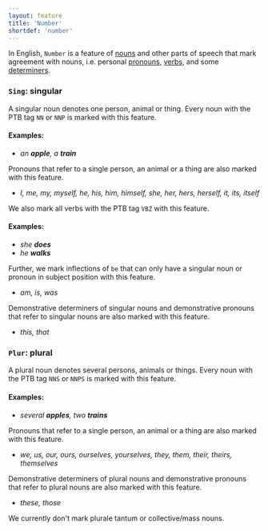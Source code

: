 ```yaml
---
layout: feature
title: 'Number'
shortdef: 'number'
---
```


In English, `Number` is a feature of [nouns](en-pos/NOUN) and other parts of speech that mark agreement with nouns, i.e. personal [pronouns](en-pos/PRON), [verbs](en-pos/VERB), and some [determiners](en-pos/DET). 

### <a name="Sing">`Sing`</a>: singular

A singular noun denotes one person, animal or thing. Every noun with the PTB tag `NN` or `NNP` is marked with this feature.

#### Examples:

* _an <b>apple</b>, a <b>train</b>_

Pronouns that refer to a single person, an animal or a thing are also marked with this feature.

* _I, me, my, myself, he, his, him, himself, she, her, hers, herself, it, its, itself_

We also mark all verbs with the PTB tag `VBZ` with this feature.

#### Examples:

* _she <b>does</b>_
* _he <b>walks</b>_

Further, we mark inflections of `be` that can only have a singular noun or pronoun in subject position with this feature.

* _am, is, was_

Demonstrative determiners of singular nouns and demonstrative pronouns that refer to singular nouns are also marked with this feature.

* _this, that_

### <a name="Plur">`Plur`</a>: plural

A plural noun denotes several persons, animals or things. Every noun with the PTB tag `NNS` or `NNPS` is marked with this feature.

#### Examples:

* _several <b>apples</b>, two <b>trains</b>_

Pronouns that refer to a single person, an animal or a thing are also marked with this feature.

* _we, us, our, ours, ourselves, yourselves, they, them, their, theirs, themselves_

Demonstrative determiners of plural nouns and demonstrative pronouns that refer to plural nouns are also marked with this feature.

* _these, those_


We currently don't mark plurale tantum or collective/mass nouns.
<!-- Interlanguage links updated Čt lis 12 09:43:03 CET 2020 -->
